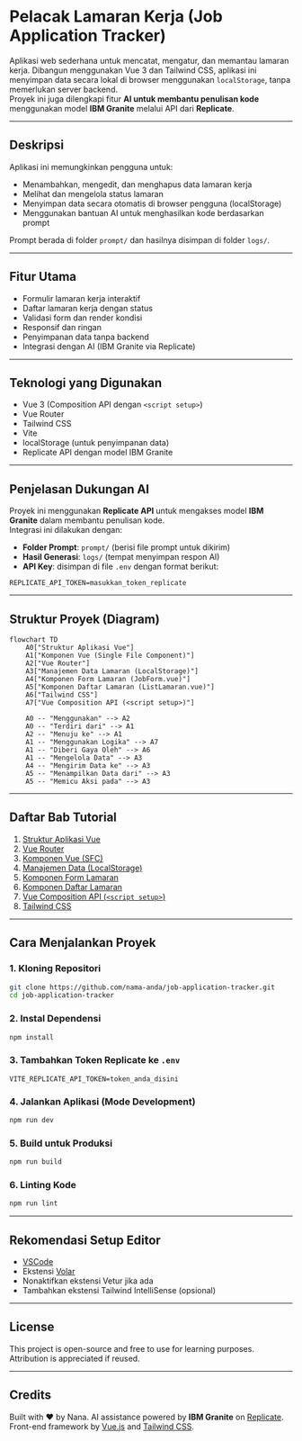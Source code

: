 # Pelacak Lamaran Kerja (Job Application Tracker)

Aplikasi web sederhana untuk mencatat, mengatur, dan memantau lamaran kerja. Dibangun menggunakan Vue 3 dan Tailwind CSS, aplikasi ini menyimpan data secara lokal di browser menggunakan `localStorage`, tanpa memerlukan server backend.  
Proyek ini juga dilengkapi fitur **AI untuk membantu penulisan kode** menggunakan model **IBM Granite** melalui API dari **Replicate**.

---

## Deskripsi

Aplikasi ini memungkinkan pengguna untuk:

- Menambahkan, mengedit, dan menghapus data lamaran kerja
- Melihat dan mengelola status lamaran
- Menyimpan data secara otomatis di browser pengguna (localStorage)
- Menggunakan bantuan AI untuk menghasilkan kode berdasarkan prompt

Prompt berada di folder `prompt/` dan hasilnya disimpan di folder `logs/`.

---

## Fitur Utama

- Formulir lamaran kerja interaktif
- Daftar lamaran kerja dengan status
- Validasi form dan render kondisi
- Responsif dan ringan
- Penyimpanan data tanpa backend
- Integrasi dengan AI (IBM Granite via Replicate)

---

## Teknologi yang Digunakan

- Vue 3 (Composition API dengan `<script setup>`)
- Vue Router
- Tailwind CSS
- Vite
- localStorage (untuk penyimpanan data)
- Replicate API dengan model IBM Granite

---

## Penjelasan Dukungan AI

Proyek ini menggunakan **Replicate API** untuk mengakses model **IBM Granite** dalam membantu penulisan kode.  
Integrasi ini dilakukan dengan:

- **Folder Prompt**: `prompt/` (berisi file prompt untuk dikirim)
- **Hasil Generasi**: `logs/` (tempat menyimpan respon AI)
- **API Key**: disimpan di file `.env` dengan format berikut:

```env
REPLICATE_API_TOKEN=masukkan_token_replicate
````

---

## Struktur Proyek (Diagram)

```mermaid
flowchart TD
    A0["Struktur Aplikasi Vue"]
    A1["Komponen Vue (Single File Component)"]
    A2["Vue Router"]
    A3["Manajemen Data Lamaran (LocalStorage)"]
    A4["Komponen Form Lamaran (JobForm.vue)"]
    A5["Komponen Daftar Lamaran (ListLamaran.vue)"]
    A6["Tailwind CSS"]
    A7["Vue Composition API (<script setup>)"]
    
    A0 -- "Menggunakan" --> A2
    A0 -- "Terdiri dari" --> A1
    A2 -- "Menuju ke" --> A1
    A1 -- "Menggunakan Logika" --> A7
    A1 -- "Diberi Gaya Oleh" --> A6
    A1 -- "Mengelola Data" --> A3
    A4 -- "Mengirim Data ke" --> A3
    A5 -- "Menampilkan Data dari" --> A3
    A5 -- "Memicu Aksi pada" --> A3
```

---

## Daftar Bab Tutorial

1. [Struktur Aplikasi Vue](README/01_vue_application_structure.md)
2. [Vue Router](README/02_vue_router.md)
3. [Komponen Vue (SFC)](README/03_vue_components_single_file_components.md)
4. [Manajemen Data (LocalStorage)](README/04_job_data_management_localstorage.md)
5. [Komponen Form Lamaran](README/05_job_form_component_jobform_vue.md)
6. [Komponen Daftar Lamaran](README/06_job_list_component_listlamaran_vue.md)
7. [Vue Composition API (`<script setup>`)](README/07_vue_composition_api_script_setup.md)
8. [Tailwind CSS](README/08_tailwind_css.md)

---

## Cara Menjalankan Proyek

### 1. Kloning Repositori

```bash
git clone https://github.com/nama-anda/job-application-tracker.git
cd job-application-tracker
```

### 2. Instal Dependensi

```bash
npm install
```

### 3. Tambahkan Token Replicate ke `.env`

```env
VITE_REPLICATE_API_TOKEN=token_anda_disini
```

### 4. Jalankan Aplikasi (Mode Development)

```bash
npm run dev
```

### 5. Build untuk Produksi

```bash
npm run build
```

### 6. Linting Kode

```bash
npm run lint
```

---

## Rekomendasi Setup Editor

* [VSCode](https://code.visualstudio.com/)
* Ekstensi [Volar](https://marketplace.visualstudio.com/items?itemName=Vue.volar)
* Nonaktifkan ekstensi Vetur jika ada
* Tambahkan ekstensi Tailwind IntelliSense (opsional)

---

## License

This project is open-source and free to use for learning purposes. Attribution is appreciated if reused.

---

## Credits

Built with ❤️ by Nana.
AI assistance powered by **IBM Granite** on [Replicate](https://replicate.com/).
Front-end framework by [Vue.js](https://vuejs.org/) and [Tailwind CSS](https://tailwindcss.com/).

```
